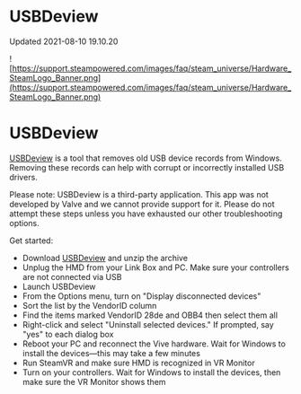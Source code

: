 # USBDeview
Updated 2021-08-10 19.10.20

![https://support.steampowered.com/images/faq/steam_universe/Hardware_SteamLogo_Banner.png](https://support.steampowered.com/images/faq/steam_universe/Hardware_SteamLogo_Banner.png)  
  
    
  
 # USBDeview
[USBDeview](http://www.nirsoft.net/utils/usb_devices_view.html) is a tool that removes old USB device records from Windows. Removing these records can help with corrupt or incorrectly installed USB drivers.  
  
Please note: USBDeview is a third-party application. This app was not developed by Valve and we cannot provide support for it. Please do not attempt these steps unless you have exhausted our other troubleshooting options.  
  
Get started:  
  

* Download [USBDeview](http://www.nirsoft.net/utils/usb_devices_view.html) and unzip the archive
* Unplug the HMD from your Link Box and PC. Make sure your controllers are not connected via USB
* Launch USBDeview
* From the Options menu, turn on "Display disconnected devices"
* Sort the list by the VendorID column
* Find the items marked VendorID 28de and OBB4 then select them all
* Right-click and select "Uninstall selected devices." If prompted, say "yes" to each dialog box
* Reboot your PC and reconnect the Vive hardware. Wait for Windows to install the devices—this may take a few minutes
* Run SteamVR and make sure HMD is recognized in VR Monitor
* Turn on your controllers. Wait for Windows to install the devices, then make sure the VR Monitor shows them